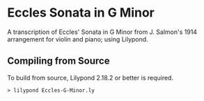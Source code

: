 # Eccles Sonata in G Minor

A transcription of Eccles' Sonata in G Minor from J. Salmon's 1914
arrangement for violin and piano; using Lilypond.

## Compiling from Source

To build from source, Lilypond 2.18.2 or better is required.

```
> lilypond Eccles-G-Minor.ly
```
